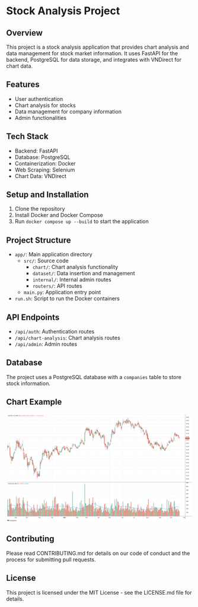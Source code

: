 # Stock Analysis Project

## Overview
This project is a stock analysis application that provides chart analysis and data management for stock market information. It uses FastAPI for the backend, PostgreSQL for data storage, and integrates with VNDirect for chart data.

## Features
- User authentication
- Chart analysis for stocks
- Data management for company information
- Admin functionalities

## Tech Stack
- Backend: FastAPI
- Database: PostgreSQL
- Containerization: Docker
- Web Scraping: Selenium
- Chart Data: VNDirect

## Setup and Installation
1. Clone the repository
2. Install Docker and Docker Compose
3. Run `docker compose up --build` to start the application

## Project Structure
- `app/`: Main application directory
  - `src/`: Source code
    - `chart/`: Chart analysis functionality
    - `dataset/`: Data insertion and management
    - `internal/`: Internal admin routes
    - `routers/`: API routes
  - `main.py`: Application entry point
- `run.sh`: Script to run the Docker containers

## API Endpoints
- `/api/auth`: Authentication routes
- `/api/chart-analysis`: Chart analysis routes
- `/api/admin`: Admin routes

## Database
The project uses a PostgreSQL database with a `companies` table to store stock information.

## Chart Example
![Chart Example](app/src/chart/screenshot.jpg)

## Contributing
Please read CONTRIBUTING.md for details on our code of conduct and the process for submitting pull requests.

## License
This project is licensed under the MIT License - see the LICENSE.md file for details.
